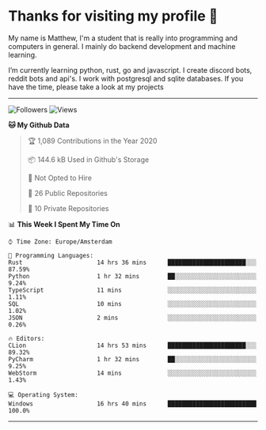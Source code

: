 # Thanks for visiting my profile 👋
My name is Matthew, I'm a student that is really into programming and computers in general. I mainly do backend development and machine learning.

I’m currently learning python, rust, go and javascript. I create discord bots, reddit bots and api's. I work with postgresql and sqlite databases. If you have the time, please take a look at my projects

---
![Followers](https://img.shields.io/github/followers/DankDumpster?style=social)
![Views](https://komarev.com/ghpvc/?username=DankDumpster&style=flat-square&color=green)
<!--START_SECTION:waka-->
**🐱 My Github Data** 

> 🏆 1,089 Contributions in the Year 2020
 > 
> 📦 144.6 kB Used in Github's Storage 
 > 
> 🚫 Not Opted to Hire
 > 
> 📜 26 Public Repositories
 > 
> 🔑 10 Private Repositories 

📊 **This Week I Spent My Time On** 

```text
⌚︎ Time Zone: Europe/Amsterdam

💬 Programming Languages: 
Rust                     14 hrs 36 mins      ██████████████████████░░░   87.59% 
Python                   1 hr 32 mins        ██░░░░░░░░░░░░░░░░░░░░░░░   9.24% 
TypeScript               11 mins             ░░░░░░░░░░░░░░░░░░░░░░░░░   1.11% 
SQL                      10 mins             ░░░░░░░░░░░░░░░░░░░░░░░░░   1.02% 
JSON                     2 mins              ░░░░░░░░░░░░░░░░░░░░░░░░░   0.26%

🔥 Editors: 
CLion                    14 hrs 53 mins      ██████████████████████░░░   89.32% 
PyCharm                  1 hr 32 mins        ██░░░░░░░░░░░░░░░░░░░░░░░   9.25% 
WebStorm                 14 mins             ░░░░░░░░░░░░░░░░░░░░░░░░░   1.43%

💻 Operating System: 
Windows                  16 hrs 40 mins      █████████████████████████   100.0%

```


<!--END_SECTION:waka-->
-------

